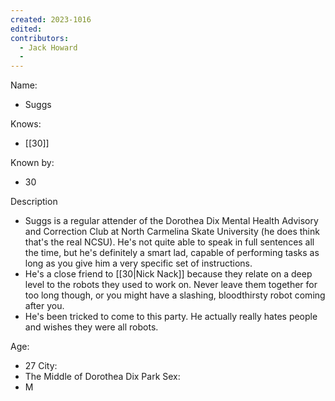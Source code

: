 ```yaml
---
created: 2023-1016
edited:
contributors:
  - Jack Howard
  - 
---
```


Name:
- Suggs

Knows:
- [[30]]

Known by:
- 30

Description
- Suggs is a regular attender of the Dorothea Dix Mental Health Advisory and Correction Club at North Carmelina Skate University (he does think that's the real NCSU). He's not quite able to speak in full sentences all the time, but he's definitely a smart lad, capable of performing tasks as long as you give him a very specific set of instructions.
- He's a close friend to [[30|Nick Nack]] because they relate on a deep level to the robots they used to work on. Never leave them together for too long though, or you might have a slashing, bloodthirsty robot coming after you.
- He's been tricked to come to this party. He actually really hates people and wishes they were all robots.

Age:
- 27
City:
- The Middle of Dorothea Dix Park
Sex:
- M

